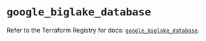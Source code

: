 # `google_biglake_database`

Refer to the Terraform Registry for docs: [`google_biglake_database`](https://registry.terraform.io/providers/hashicorp/google/6.24.0/docs/resources/biglake_database).
